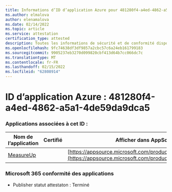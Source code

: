 ```yaml
---
title: Informations d’ID d’application Azure pour 481280f4-a4ed-4862-a5a1-4de59da9dca5
ms.author: elmalova
author: elenamalova
ms.date: 02/14/2022
ms.topic: article
ms.service: attestation
certification_type: attested
description: Toutes les informations de sécurité et de conformité disponibles pour 481280f4-a4ed-4862-a5a1-4de59da9dca5.
ms.openlocfilehash: 9fc74638df3df9857a2cbc57c6a24eb161799183
ms.sourcegitcommit: 9905237eb3270d099820cbf413d64b7cc066dc7c
ms.translationtype: MT
ms.contentlocale: fr-FR
ms.lasthandoff: 02/15/2022
ms.locfileid: "62808914"
---
```

# <a name="azure-app-id-481280f4-a4ed-4862-a5a1-4de59da9dca5"></a>ID d’application Azure : 481280f4-a4ed-4862-a5a1-4de59da9dca5


### <a name="apps-associated-with-this-id"></a>Applications associées à cet ID :
| **Nom de l’application** | **Certifié** | **Afficher dans AppSource** |
|--------------|---------------|-----------------------|
| [MeasureUp](https://docs.microsoft.com/microsoft-365-app-certification/forward/WA200003111) |  | [https://appsource.microsoft.com/product/office/WA200003111](https://appsource.microsoft.com/product/office/WA200003111) |

### <a name="microsoft-365-app-compliance-status"></a>Microsoft 365 conformité des applications
- Publisher statut attestaton : Terminé

